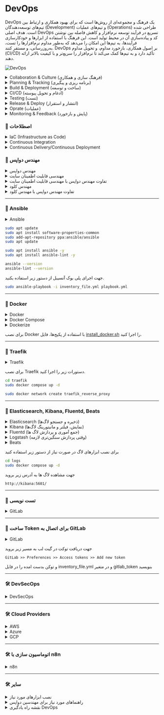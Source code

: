 # DevOps
DevOps یک فرهنگ و مجموعه‌ای از روش‌ها است که برای بهبود همکاری و ارتباط بین تیم‌های توسعه‌دهندگان (Development) و تیم‌های عملیات (Operations) طراحی شده است. هدف اصلی DevOps تسریع در فرآیند توسعه نرم‌افزار و کاهش فاصله بین نوشتن کد و پیاده‌سازی آن در محیط تولید است. این فرهنگ با استفاده از ابزارها و خودکارسازی فرآیندها، به تیم‌ها این امکان را می‌دهد که به‌طور مداوم نرم‌افزارها را تست، به‌روزرسانی، و مستقر کنند. DevOps بر اصول همکاری، بازخورد مداوم، و تحویل مداوم (CI/CD) تأکید دارد و به تیم‌ها کمک می‌کند تا نرم‌افزار را سریع‌تر و با کیفیت بالاتر ارائه دهند.  

![DevOps](./img/devops.jpg)

<!-- SMD -->
<details>
  <summary>Collaboration & Culture (فرهنگ سازی و همکاری)</summary>
  <p>
    ▫️Trello
  </p>
</details>
<details>
  <summary>Planning & Tracking (برنامه ریزی و پیگیری)</summary>
  <p>
    ▫️Jira
    ▫️Scrum
    ▫️Agile
  </p>
</details>
<details>
  <summary>Build & Deployment (ساخت و توسعه)</summary>
  <p>
    ▫️Gitlab
    ▫️Github
    ▫️Docker
    ▫️Git (Git Flow)
    🔸RabbitMQ
    🔸Ceph
  </p>
</details>
<details>
  <summary>CI/CD (ادغام و تحویل پیوسته)</summary>
  <p>
    ▫️Jenkins
    ▫️Bash
    🔸Gitlab CI
    🔸Github Action
    🔸ArgoCD
  </p>
</details>
<details>
  <summary>Testing (تست)</summary>
  <p>
    ▫️Selenium
    ▫️SonarQube
    ▫️pyTest
    ▫️Postman
    🔸Appium
    🔸Cypress
  </p>
</details>
<details>
  <summary>Release & Deploy (انتشار و استقرار)</summary>
  <p>
    ▫️Ansible
    ▫️Docker Compose
    ▫️Traefik
    ▫️Terraform
    ▫️Nexus
    🔸HAProxy
    🔸Nginx
  </p>
</details>
<details>
  <summary>Oprate (عملیات)</summary>
  <p>
    ▫️Kubernetes
    ▫️Portainer
    ▫️Rancher
    ▫️kind(+++) / k0s(+++) / k3s(++) / Minikube(+)
  </p>
</details>
<details>
  <summary>Monitoring & Feedback (پایش و بازخورد)</summary>
  <p>
    ▫️Elasticsearch  
    ▫️Kibana
    ▫️Fluentd
    ▫️Beats(Filebeat, Metricbeat, Packetbeat, Heartbeat, Auditbeat)
    🔸Logstash
    🔸Dozzle

    ▫️Prometheus
    ▫️Zabbix
    ▫️Grafana
    🔸Splunk
    🔸Netdata
    🔸Uptime Kuma
  </p>
</details>

### 🤖 اصطلاحات
<details>
  <summary>IaC (Infrastructure as Code)</summary>
  <p>
    به مفهومی اشاره دارد که زیرساخت‌های سیستم‌ها، شبکه‌ها، سرورها و سایر منابع فناوری اطلاعات به صورت کد مدیریت و پیکربندی می‌شوند. در این روش، به جای انجام دستی تنظیمات یا نصب و پیکربندی اجزا، همه این فرآیندها با استفاده از کدهای قابل اجرایی مانند اسکریپت‌ها یا فایل‌های پیکربندی انجام می‌شود. این رویکرد به کاهش خطاهای انسانی، افزایش تکرارپذیری و انعطاف‌پذیری در محیط‌های تولید کمک می‌کند و همچنین امکان اتوماسیون کامل فرآیندهای پیکربندی و مدیریت زیرساخت را فراهم می‌کند.
  </p>
</details>
<details>
  <summary>Continuous Integration</summary>
  <p>
    <!-- SMD -->
  </p>
</details>
<details>
  <summary>Continuous Delivery/Continuous Deployment</summary>
  <p>
    <!-- SMD -->
  </p>
</details>

### 🤖 مهندس دواپس
<details>
  <summary>مهندس دواپس</summary>
  <p>
    <!-- SMD -->
  </p>
</details>
<details>
  <summary>مهندسی قابلیت اطمینان سایت</summary>
  <p>
    Site Reliability Engineering (SRE) یک رشته مهندسی است که بر روی بهبود قابلیت اطمینان، عملکرد و مقیاس‌پذیری سیستم‌های نرم‌افزاری در مقیاس‌های بزرگ تمرکز دارد. این حوزه با ترکیب اصول مهندسی نرم‌افزار و عملیات، تلاش می‌کند تا سیستم‌های پیچیده را به‌طور مداوم قابل اعتماد، کارآمد و مقیاس‌پذیر نگه دارد. SRE به‌طور خاص بر روی بهبود دسترسی، کاهش زمان‌های خرابی، و مدیریت ترافیک در سیستم‌های توزیع‌شده تمرکز دارد و از شاخص‌های کلیدی مانند Service Level Objectives (SLO) و Service Level Indicators (SLI) برای ارزیابی و بهبود عملکرد سیستم‌ها استفاده می‌کند. علاوه بر این، SRE از خودکارسازی، نظارت دقیق، و فرآیندهای خطایابی برای جلوگیری از بروز مشکلات و کاهش زمان‌های خرابی استفاده می‌کند، به طوری که تیم‌های توسعه بتوانند بیشتر بر روی ویژگی‌های جدید و توسعه محصولات تمرکز کنند.
  </p>
</details>
<details>
  <summary>تفاوت مهندس دواپس با مهندسی قابلیت اطمینان سایت</summary>
  <p>
    تفاوت DevOps با SRE در این است که Site Reliability Engineering (SRE) بیشتر بر حفظ و بهبود قابلیت اطمینان سیستم‌های تولید تمرکز دارد. در حالی که DevOps به‌طور کلی به یکپارچه‌سازی توسعه و عملیات می‌پردازد و بر خودکارسازی، سرعت و بهره‌وری تاکید دارد، SRE با استفاده از اصول مهندسی نرم‌افزار و روش‌های دقیق‌تر، به‌ویژه در مورد نظارت و نگهداری سیستم‌های مقیاس‌پذیر، به تضمین عملکرد، در دسترس بودن و قابلیت اطمینان سیستم‌ها می‌پردازد. در واقع، SRE به‌عنوان یک تخصص در داخل DevOps دیده می‌شود که بیشتر بر روی عملکرد و پایداری سیستم‌های عملیاتی تمرکز دارد.
  </p>
</details>
<details>
  <summary>مهندس کلود</summary>
  <p>
    <!-- SMD -->
  </p>
</details>
<details>
  <summary>تفاوت مهندس دواپس با مهندس کلود</summary>
  <p>
    <!-- SMD -->
  </p>
</details>

---

### 🤖 Ansible
<details>
  <summary>Ansible</summary>
  <p>آنسیبل یکی از ابزارهای محبوب برای پیاده‌سازی زیرساخت به عنوان کد است که برای اتوماسیون و مدیریت پیکربندی سیستم‌ها و سرورها استفاده می‌شود. این ابزار به‌وسیله‌ی زبان YAML (که به سادگی قابل فهم است) برای تعریف دستورالعمل‌ها و سناریوهای پیکربندی به کار می‌رود و به دلیل سادگی در استفاده و قابلیت مقیاس‌پذیری بالا محبوب است. آنسیبل بدون نیاز به نصب نرم‌افزار خاص روی سرورهای هدف، از طریق SSH به سیستم‌ها متصل می‌شود و عملیات مورد نظر را انجام می‌دهد، این ویژگی باعث می‌شود که آن را برای پروژه‌های کوچک تا بزرگ مناسب و قابل انعطاف کند.  
جهت نصب آنسیبل دستورات زیر را اجرا کنید.</p>
</details>

```bash
sudo apt update
sudo apt install software-properties-common
sudo add-apt-repository ppa:ansible/ansible
sudo apt update

sudo apt install ansible -y
sudo apt install ansible-lint -y

ansible --version
ansible-lint --version
```

جهت اجرای پلی بوک آنسیبل از دستور زیر استفاده بکنید.
```bash
sudo ansible-playbook -i inventory_file.yml playbook.yml
```

---

### 🐳 Docker
<details>
  <summary>Docker</summary>
  <p>
    داکر (Docker) یک پلتفرم کانتینرسازی سطح پایین و مبتنی بر فناوری‌های کرنل لینوکس مانند cgroups و namespaces است که امکان اجرای اپلیکیشن‌ها در محیطی ایزوله به‌نام کانتینر را فراهم می‌کند. برخلاف ماشین‌های مجازی، کانتینرها به‌طور مستقیم روی کرنل سیستم‌عامل میزبان اجرا می‌شوند و تنها شامل باینری‌ها و وابستگی‌های مورد نیاز اپلیکیشن هستند، که این موضوع باعث سبک‌تر بودن و مصرف منابع کمتر آن‌ها می‌شود. داکر از یک معماری کلاینت/سرور بهره می‌برد که در آن Docker Engine مسئول ساخت، اجرا و مدیریت کانتینرها است و Docker CLI یا API برای تعامل با آن استفاده می‌شود. همچنین با استفاده از Docker Compose می‌توان چند سرویس را به‌صورت تعریف‌شده در یک فایل YAML مدیریت کرد و با ترکیب آن با ابزارهایی مانند Kubernetes یا Swarm، امکان ارکستراسیون و مقیاس‌پذیری اپلیکیشن‌ها نیز فراهم می‌شود.
  </p>
</details>
<details>
  <summary>Docker Compose</summary>
  <p>
    Docker Compose یک ابزار متن‌باز است که به شما امکان می‌دهد چندین کانتینر Docker را به‌طور همزمان و به‌صورت هماهنگ مدیریت کنید. این ابزار با استفاده از یک فایل YAML به نام docker-compose.yml، تنظیمات کانتینرهای مختلف را تعریف کرده و آن‌ها را به‌طور خودکار راه‌اندازی می‌کند. Docker Compose برای پروژه‌های پیچیده که به چندین سرویس مختلف نیاز دارند، مانند یک اپلیکیشن وب که نیاز به پایگاه‌داده، کش، و سرویس‌های مختلف دارد، بسیار مفید است. به جای اجرای هر کانتینر به‌طور دستی، Docker Compose به شما این امکان را می‌دهد که تمام سرویس‌ها را با یک دستور ساده (docker-compose up) شروع، متوقف و مدیریت کنید. این ابزار به‌ویژه در فرآیند توسعه، تست و استقرار اپلیکیشن‌های مبتنی بر میکروسرویس‌ها یا چندین سرویس مختلف کاربرد دارد و فرایندهای خودکارسازی را تسهیل می‌کند.
  </p>
</details>
<details>
  <summary>Dockerize</summary>
  <p>
    Dockerize به فرآیند تبدیل یک اپلیکیشن یا سرویس به یک کانتینر Docker گفته می‌شود، به‌طوری که اپلیکیشن می‌تواند به‌راحتی در هر محیطی اجرا شود، بدون توجه به پیکربندی یا وابستگی‌های سیستم عامل میزبان. این فرآیند شامل ایجاد یک فایل Dockerfile است که تمامی مراحل مورد نیاز برای ساخت کانتینر، از جمله نصب وابستگی‌ها، پیکربندی محیط و کپی کردن کدهای اپلیکیشن به داخل کانتینر را تعریف می‌کند. با Dockerize کردن اپلیکیشن‌ها، توسعه‌دهندگان می‌توانند محیط‌های پایدار و قابل پیش‌بینی برای اجرا و تست ایجاد کنند و از مشکلات مرتبط با تفاوت‌های سیستم‌عاملی جلوگیری کنند. این فرآیند در پروژه‌های مختلف، به‌ویژه در پروژه‌های چندسرویس و میکروسرویس‌ها، بسیار مهم است زیرا باعث تسهیل در استقرار، مقیاس‌پذیری و حمل‌پذیری اپلیکیشن‌ها می‌شود.
  </p>
</details>

برای نصب Docker با استفاده از پکیج‌ها، فایل [install_docker.sh](./install_docker.sh) را اجرا کنید.

<!-- SMD
نصب برخی کامپزهای مهم
▫️Docker Compose
▫️Dozzle
▫️Portainer 
-->

---

### 🚦 Traefik
<details>
  <summary>Traefik</summary>
  <p>
    یک پروکسی معکوس (reverse proxy) و لود بالانسر مدرن و قدرتمند است که به‌طور ویژه برای محیط‌های داینامیک مانند Docker، Kubernetes، و سایر پلتفرم‌های ابری طراحی شده است. یکی از ویژگی‌های برجسته Traefik، توانایی کشف خودکار سرویس‌ها (Service Discovery) از طریق برقراری ارتباط با API پلتفرم‌های زیرساختی است؛ به این معنی که به محض اضافه یا حذف شدن یک سرویس، تنظیمات مربوط به روتینگ به‌صورت خودکار به‌روزرسانی می‌شود. Traefik از پروتکل‌های HTTP، HTTPS، TCP و حتی gRPC پشتیبانی می‌کند و به‌راحتی می‌تواند گواهی‌های TLS را به‌صورت خودکار از طریق Let’s Encrypt مدیریت کند. این ابزار به‌خاطر پیکربندی ساده، داشبورد گرافیکی کاربرپسند، و قابلیت ادغام با ابزارهایی مانند Docker Compose و Helm، در بین توسعه‌دهندگان و تیم‌های DevOps بسیار محبوب است.  
  </p>
</details>

برای نصب Traefik دستورات زیر را اجرا کنید.
```bash
cd traefik
sudo docker compose up -d

sudo docker network create traefik_reverse_proxy
```

---

### 📄 Elasticsearch, Kibana, Fluentd, Beats
<details>
  <summary>Elasticsearch (ذخیره و جستجو لاگ‌ها)  </summary>
  <p>
    در یک معماری مدرن برای جمع‌آوری، ذخیره و مانیتورینگ لاگ‌ها، ابزارهای مختلفی با نقش‌های مشخص استفاده می‌شوند. Elasticsearch یک موتور جستجوی توزیع‌شده و قدرتمند است که برای ذخیره‌سازی، ایندکس‌گذاری و جستجوی سریع در حجم بالایی از لاگ‌ها استفاده می‌شود. Kibana به‌عنوان رابط کاربری گرافیکی برای Elasticsearch، امکان نمایش، فیلتر، مصورسازی و مانیتورینگ لاگ‌ها و متریک‌ها را فراهم می‌کند. Fluentd یک جمع‌آور و پردازشگر لاگ انعطاف‌پذیر است که می‌تواند لاگ‌ها را از منابع مختلف دریافت، پردازش و به مقصدهایی مانند Elasticsearch ارسال کند. برخلاف Logstash که برای پردازش‌های پیچیده و سنگین‌تر مناسب است، Fluentd سبک‌تر و مناسب‌تر برای اغلب نیازهای جمع‌آوری لاگ است. در کنار آن‌ها، خانواده Beats (مانند Filebeat، Metricbeat، Packetbeat و ...) ابزارهایی سبک‌وزن و تک‌منظوره هستند که اطلاعات مختلفی مانند لاگ فایل‌ها، وضعیت سیستم، ترافیک شبکه و وضعیت سرویس‌ها را جمع‌آوری کرده و معمولاً به Fluentd یا مستقیم به Elasticsearch ارسال می‌کنند. این ابزارها در کنار هم یک استک قدرتمند و مقیاس‌پذیر برای مانیتورینگ و تحلیل لاگ‌ها تشکیل می‌دهند.  
  </p>
</details>
<details>
  <summary>Kibana (نمایش، فیلتر و مانیتورینگ لاگ‌ها)  </summary>
  <p>
    <!-- SMD -->
  </p>
</details>
<details>
  <summary>Fluentd (جمع آموری و پردازش لاگ ها)  </summary>
  <p>
    <!-- SMD -->
  </p>
</details>
<details>
  <summary>Logstash (وقتی پردازش سنگین‌تری لازمه) </summary>
  <p>
    <!-- SMD -->
  </p>
</details>
<details>
  <summary>Beats</summary>
  <p>
    <!-- SMD -->
    ▫️Filebeat (جمع‌آوری لاگ‌های مانند Apache/nginx logs، PHP error logs, ...)  
    ▫️Metricbeat (جمع‌آوری متریک‌های سیستم و پایگاه داده مانند CPU، RAM، query load, ...)  
    ▫️Packetbeat (ضبط و تحلیل ترافیک لایه شبکه و اپلیکیشن مانند HTTP, MySQL, DNS, ... )  
    ▫️Heartbeat (پینگ و بررسی وضعیت سلامت سرویس‌ها)  
    ▫️Auditbeat (بررسی امنیتی سیستم: تغییرات فایل، یوزرها، دسترسی‌ها)  
  </p>
</details>

برای نصب ابزارهای لاگ در صورت نیاز از دستور زیر استفاده کنید
```bash
cd logs
sudo docker compose up -d
```

جهت مشاهده لاگ ها به آدرس زیر بروید
```
http://kibana:5601/
```

---

### 🦊 تست نویسی
<details>
  <summary>GitLab</summary>
  <p>
    <!-- SMD -->
  </p>
</details>

---

### 🦊 ساخت Token برای اتصال به GitLab
<details>
  <summary>GitLab</summary>
  <p>
    <!-- SMD -->
  </p>
</details>

جهت دریافت توکت در گیت لب به مسیر زیر بروید
```
GitLab >> Preferences >> Access tokens >> Add new token
```
و توکن بدست امده را در فایل inventory_file.yml و در متغیر gitlab_token بنویسید

---

### 🛠️ DevSecOps
<details>
  <summary>DevSecOps</summary>
  <p>
    <!-- SMD -->
  </p>

![DevSecOps](./img/devsecops.jpg)

</details>

---

### 🛠️ Cloud Providers
<details>
  <summary>AWS</summary>
  <p>
    <!-- SMD -->
  </p>
</details>
<details>
  <summary>Azure</summary>
  <p>
    <!-- SMD -->
  </p>
</details>
<details>
  <summary>GCP</summary>
  <p>
    <!-- SMD -->
  </p>
</details>

---

### 🛠️ اتوماسیون سازی با n8n
<details>
  <summary>n8n</summary>
  <p>
    <!-- SMD -->
  </p>
</details>

---

### 🛠️ سایر
<details>
  <summary>نصب ابزارهای مورد نیاز</summary>
  
```bash
sudo apt update
sudo apt-get install cron
sudo apt install gzip
sudo apt install tar
sudo apt install curl
sudo apt install mysql-client
sudo apt install postgresql-client
```

</details>
<details>
  <summary>راهنماهای مورد نیاز برای مهندسین دواپس</summary>
  
* [Agile](/cheatsheet/agile.md)
* [Scrum](/cheatsheet/scrum.md)
* [Git](/cheatsheet/git.md)
* [Docker](/cheatsheet/docker.md)
* [Docker Compose](/cheatsheet/docker-compose.md)
* [Dockerfile](/cheatsheet/dockerfile.md)
* [Bash](/cheatsheet/bash.md)
* [Yaml](/cheatsheet/yaml.md)
* [Marrkdown](/cheatsheet/marrkdown.md)

</details>
<details>
  <summary>نقشه راه یادگیری DevOps</summary>
  
![DevOps](./img/devops2.jpg)

</details>



